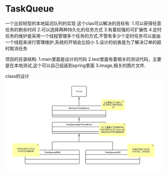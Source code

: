 # TaskQueue
一个比较轻型的本地延迟队列的实现
这个clas可以解决的目标有:
1.可以获得任意任务的剩余时间
2.可以选择两种持久化的任务方式
3.有着较强的可扩展性
4.定时任务的维护是采用一个线程管理多个任务的方式,不管有多少个定时任务可以是由一个线程来进行管理维护,系统的开销会比较小
5.设计的初衷是为了解决订单的超时取消任务

项目的目录结构:
1.main里面是设计的代码
2.test里面有着相关的测试代码，主要是在本地测试,这个可以自己组装到spring里面
3.image,相关的图片文件.


class的设计
![设计图片可能已经更改](https://github.com/bling-zhou/TaskQueue/blob/master/image/taskClass.png)
